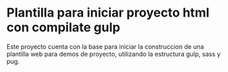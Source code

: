 # Plantilla para iniciar proyecto html con compilate gulp
Este proyecto cuenta con la base para iniciar la construccion de una plantilla web para demos de proyecto, utilizando la estructura gulp, sass y pug.